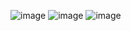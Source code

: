 ![image](https://github.com/user-attachments/assets/7e08da31-7651-4507-b288-4055bcb0ee2a)
![image](https://github.com/user-attachments/assets/3b861970-638b-44b4-a048-4c8c83fd8a09)
![image](https://github.com/user-attachments/assets/ed449de8-835b-4c76-a7b2-02dfab15f4fe)
